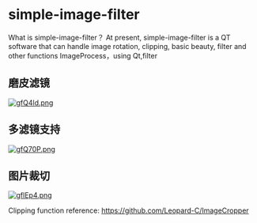 # simple-image-filter
What is simple-image-filter？
At present, simple-image-filter is a QT software that can handle image rotation, clipping, basic beauty, filter and other functions
ImageProcess，using Qt,filter





## 磨皮滤镜
[![gfQ4ld.png](https://z3.ax1x.com/2021/05/18/gfQ4ld.png)](https://imgtu.com/i/gfQ4ld)

## 多滤镜支持
[![gfQ70P.png](https://z3.ax1x.com/2021/05/18/gfQ70P.png)](https://imgtu.com/i/gfQ70P)

## 图片裁切
[![gflEp4.png](https://z3.ax1x.com/2021/05/18/gflEp4.png)](https://imgtu.com/i/gflEp4)

Clipping function reference:
https://github.com/Leopard-C/ImageCropper
